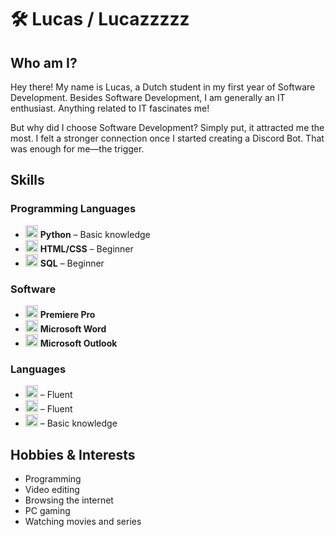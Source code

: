 # 🛠️ Lucas / Lucazzzzz

## Who am I?
Hey there! My name is Lucas, a Dutch student in my first year of Software Development. Besides Software Development, I am generally an IT enthusiast. Anything related to IT fascinates me!

But why did I choose Software Development? Simply put, it attracted me the most. I felt a stronger connection once I started creating a Discord Bot. That was enough for me—the trigger.

## Skills
### Programming Languages
- <img src="https://upload.wikimedia.org/wikipedia/commons/thumb/c/c3/Python-logo-notext.svg/120px-Python-logo-notext.svg.png" height="20"> **Python** – Basic knowledge  
- <img src="https://upload.wikimedia.org/wikipedia/commons/thumb/6/61/HTML5_logo_and_wordmark.svg/120px-HTML5_logo_and_wordmark.svg.png" height="20"> **HTML/CSS** – Beginner  
- <img src="https://upload.wikimedia.org/wikipedia/commons/thumb/2/29/Postgresql_elephant.svg/120px-Postgresql_elephant.svg.png" height="20"> **SQL** – Beginner  

### Software
- <img src="https://www.adobe.com/content/dam/acom/en/products/premiere-pro/icon/premierepro_icon_32.svg" height="20"> **Premiere Pro**  
- <img src="https://www.microsoft.com/en-us/microsoft-365/blog/wp-content/uploads/sites/2/2020/11/word-logo-300x300.png" height="20"> **Microsoft Word**  
- <img src="https://www.microsoft.com/en-us/microsoft-365/blog/wp-content/uploads/sites/2/2020/11/outlook-logo-300x300.png" height="20"> **Microsoft Outlook**  

### Languages
- <img src="https://flagcdn.com/w20/nl.png" height="20"> – Fluent  
- <img src="https://flagcdn.com/w20/gb.png" height="20"> – Fluent  
- <img src="https://flagcdn.com/w20/de.png" height="20"> – Basic knowledge  

## Hobbies & Interests
- Programming  
- Video editing  
- Browsing the internet  
- PC gaming  
- Watching movies and series  
